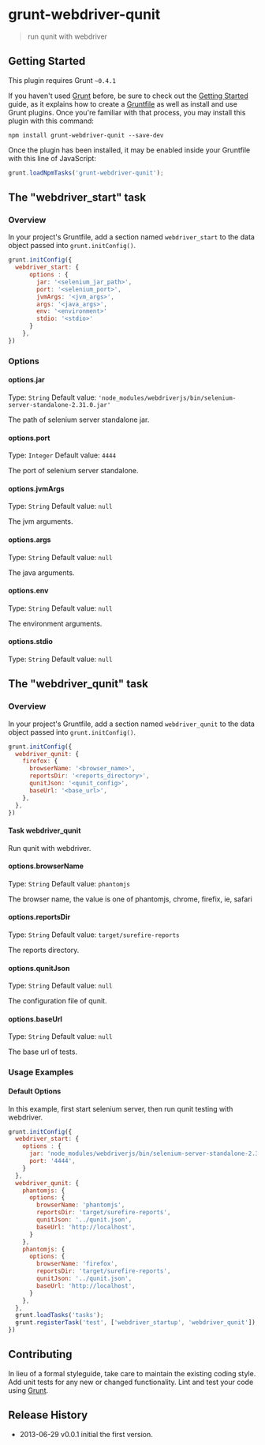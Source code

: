# grunt-webdriver-qunit

> run qunit with webdriver

## Getting Started
This plugin requires Grunt `~0.4.1`

If you haven't used [Grunt](http://gruntjs.com/) before, be sure to check out the [Getting Started](http://gruntjs.com/getting-started) guide, as it explains how to create a [Gruntfile](http://gruntjs.com/sample-gruntfile) as well as install and use Grunt plugins. Once you're familiar with that process, you may install this plugin with this command:

```shell
npm install grunt-webdriver-qunit --save-dev
```

Once the plugin has been installed, it may be enabled inside your Gruntfile with this line of JavaScript:

```js
grunt.loadNpmTasks('grunt-webdriver-qunit');
```

## The "webdriver_start" task

### Overview
In your project's Gruntfile, add a section named `webdriver_start` to the data object passed into `grunt.initConfig()`.

```js
grunt.initConfig({
  webdriver_start: {
      options : {
        jar: '<selenium_jar_path>',
        port: '<selenium_port>',
        jvmArgs: '<jvm_args>',
        args: '<java_args>',
        env: '<environment>'
        stdio: '<stdio>'
      }
    },
})
```

### Options

#### options.jar
Type: `String`
Default value: `'node_modules/webdriverjs/bin/selenium-server-standalone-2.31.0.jar'`

The path of selenium server standalone jar.

#### options.port
Type: `Integer`
Default value: `4444`

The port of selenium server standalone.

#### options.jvmArgs
Type: `String`
Default value: `null`

The jvm arguments.

#### options.args
Type: `String`
Default value: `null`

The java arguments.

#### options.env
Type: `String`
Default value: `null`

The environment arguments.

#### options.stdio
Type: `String`
Default value: `null`


## The "webdriver_qunit" task

### Overview
In your project's Gruntfile, add a section named `webdriver_qunit` to the data object passed into `grunt.initConfig()`.

```js
grunt.initConfig({
  webdriver_qunit: {
    firefox: {
      browserName: '<browser_name>',
      reportsDir: '<reports_directory>',
      qunitJson: '<qunit_config>',
      baseUrl: '<base_url>',
    },
  },
})
```
#### Task webdriver_qunit
Run qunit with webdriver.

#### options.browserName
Type: `String`
Default value: `phantomjs`

The browser name, the value is one of phantomjs, chrome, firefix, ie, safari

#### options.reportsDir
Type: `String`
Default value: `target/surefire-reports`

The reports directory.

#### options.qunitJson
Type: `String`
Default value: `null`

The configuration file of qunit.

#### options.baseUrl
Type: `String`
Default value: `null`

The base url of tests.

### Usage Examples

#### Default Options
In this example, first start selenium server, then run qunit testing with webdriver. 

```js
grunt.initConfig({
  webdriver_start: {
    options : {
      jar: 'node_modules/webdriverjs/bin/selenium-server-standalone-2.31.0.jar',
      port: '4444',
    }
  },
  webdriver_qunit: {
    phantomjs: {
      options: {
        browserName: 'phantomjs',
        reportsDir: 'target/surefire-reports',
        qunitJson: '../qunit.json',
        baseUrl: 'http://localhost',
      }
    },
    phantomjs: {
      options: {
        browserName: 'firefox',
        reportsDir: 'target/surefire-reports',
        qunitJson: '../qunit.json',
        baseUrl: 'http://localhost',
      }
    },
  },
  grunt.loadTasks('tasks');
  grunt.registerTask('test', ['webdriver_startup', 'webdriver_qunit']);
})
```

## Contributing
In lieu of a formal styleguide, take care to maintain the existing coding style. Add unit tests for any new or changed functionality. Lint and test your code using [Grunt](http://gruntjs.com/).

## Release History
* 2013-06-29 v0.0.1 initial the first version.
